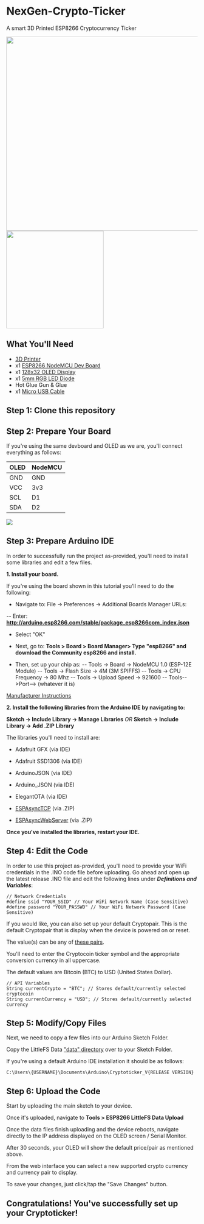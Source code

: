 
# NexGen-Crypto-Ticker
A smart 3D Printed ESP8266 Cryptocurrency Ticker

<img src="https://github.com/NexGen-Digital-Solutions/NexGen-Crypto-Ticker/blob/main/images/ToTheMoon-With-ShibeLid.jpg?raw=true" width="510"/>
<img src="https://github.com/NexGen-Digital-Solutions/NexGen-Crypto-Ticker/blob/main/images/Interior-OriginalEnclosure.jpg?raw=true" width="256" />


## What You'll Need

- [3D Printer]()
- x1 [ESP8266 NodeMCU Dev Board](https://www.amazon.com/gp/product/B081CSJV2V/)
- x1 [128x32 OLED Display](https://www.amazon.com/gp/product/B08L7QW7SR/)
- x1 [5mm RGB LED Diode](https://www.amazon.com/gp/product/B01C3ZZT8W/)
- Hot Glue Gun & Glue
- x1 [Micro USB Cable](https://www.amazon.com/gp/product/B072J1BSV6/)

## Step 1: Clone this repository

## Step 2: Prepare Your Board

If you're using the same devboard and OLED as we are, you'll connect everything as follows:

|OLED|NodeMCU|
|--|--|
|GND|GND|
|VCC|3v3 |
|SCL|D1 |
|SDA|D2 |

<img src="https://github.com/NexGen-Digital-Solutions/NexGen-Crypto-Ticker/blob/main/images/WiringSchematic.png?raw=true" />

## Step 3: Prepare Arduino IDE

In order to successfully run the project as-provided, you'll need to install some libraries and edit a few files.

**1. Install your board.**

If you're using the board shown in this tutorial you'll need to do the following:

- Navigate to: File -> Preferences -> Additional Boards Manager URLs:

-- Enter: **http://arduino.esp8266.com/stable/package_esp8266com_index.json**

- Select "OK"

- Next, go to: **Tools > Board > Board Manager> Type "esp8266" and download the Community esp8266 and install.**

- Then, set up your chip as:
-- Tools -> Board -> NodeMCU 1.0 (ESP-12E Module)
-- Tools -> Flash Size -> 4M (3M SPIFFS)
-- Tools -> CPU Frequency -> 80 Mhz
-- Tools -> Upload Speed -> 921600
-- Tools-->Port--> (whatever it is)

[Manufacturer Instructions](http://www.hiletgo.com/ProductDetail/1906570.html)

**2. Install the following libraries from the Arduino IDE by navigating to:**

**Sketch -> Include Library -> Manage Libraries**  *OR*  **Sketch -> Include Library -> Add .ZIP Library**

The libraries you'll need to install are:

- Adafruit GFX (via IDE)

- Adafruit SSD1306 (via IDE)

- ArduinoJSON (via IDE)

- Arduino_JSON (via IDE)

- ElegantOTA (via IDE)

- [ESPAsyncTCP](https://github.com/me-no-dev/ESPAsyncTCP) (via .ZIP)

- [ESPAsyncWebServer](https://github.com/me-no-dev/ESPAsyncWebServer) (via .ZIP)

**Once you've installed the libraries, restart your IDE.**

## Step 4: Edit the Code

In order to use this project as-provided, you'll need to provide your WiFi credentials in the .INO code file before uploading. Go ahead and open up the latest release .INO file and edit the following lines under ***Definitions and Variables***:

    // Network Credentials
    #define ssid "YOUR_SSID" // Your WiFi Network Name (Case Sensitive)
    #define password "YOUR_PASSWD" // Your WiFi Network Password (Case Sensitive)

If you would like, you can also set up your default Cryptopair. This is the default Cryptopair that is display when the device is powered on or reset.

The value(s) can be any of [these pairs](https://api.gemini.com/v1/symbols).

You'll need to enter the Cryptocoin ticker symbol and the appropriate conversion currency in all uppercase.

The default values are Bitcoin (BTC) to USD (United States Dollar).

    // API Variables
    String currentCrypto = "BTC"; // Stores default/currently selected cryptocoin
    String currentCurrency = "USD"; // Stores default/currently selected currency

## Step 5: Modify/Copy Files

Next, we need to copy a few files into our Arduino Sketch Folder.

Copy the LittleFS Data ["data" directory](https://github.com/NexGen-Digital-Solutions/NexGen-Crypto-Ticker/tree/main/LittleFS%20Data) over to your Sketch Folder.

If you're using a default Arduino IDE installation it should be as follows:

    C:\Users\{USERNAME}\Documents\Arduino\Cryptoticker_V{RELEASE VERSION}

## Step 6: Upload the Code

Start by uploading the main sketch to your device.

Once it's uploaded, navigate to **Tools > ESP8266 LittleFS Data Upload**

Once the data files finish uploading and the device reboots, navigate directly to the IP address displayed on the OLED screen / Serial Monitor.

After 30 seconds, your OLED will show the default price/pair as mentioned above.

From the web interface you can select a new supported crypto currency and currency pair to display.

To save your changes, just click/tap the "Save Changes" button.

## Congratulations! You've successfully set up your Cryptoticker!
